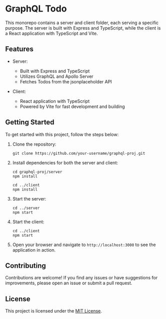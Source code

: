 # GraphQL Todo

This monorepo contains a server and client folder, each serving a specific purpose. The server is built with Express and TypeScript, while the client is a React application with TypeScript and Vite.

## Features

- Server:
    - Built with Express and TypeScript
    - Utilizes GraphQL and Apollo Server
    - Fetches Todos from the jsonplaceholder API

- Client:
    - React application with TypeScript
    - Powered by Vite for fast development and building

## Getting Started

To get started with this project, follow the steps below:

1. Clone the repository:

     ```shell
     git clone https://github.com/your-username/graphql-proj.git
     ```

2. Install dependencies for both the server and client:

     ```shell
     cd graphql-proj/server
     npm install

     cd ../client
     npm install
     ```

3. Start the server:

     ```shell
     cd ../server
     npm start
     ```

4. Start the client:

     ```shell
     cd ../client
     npm start
     ```

5. Open your browser and navigate to `http://localhost:3000` to see the application in action.

## Contributing

Contributions are welcome! If you find any issues or have suggestions for improvements, please open an issue or submit a pull request.

## License

This project is licensed under the [MIT License](LICENSE).
